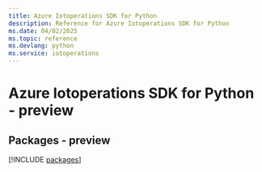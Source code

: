 ```yaml
---
title: Azure Iotoperations SDK for Python
description: Reference for Azure Iotoperations SDK for Python
ms.date: 04/02/2025
ms.topic: reference
ms.devlang: python
ms.service: iotoperations
---
```

# Azure Iotoperations SDK for Python - preview
## Packages - preview
[!INCLUDE [packages](iotoperations-index.md)]